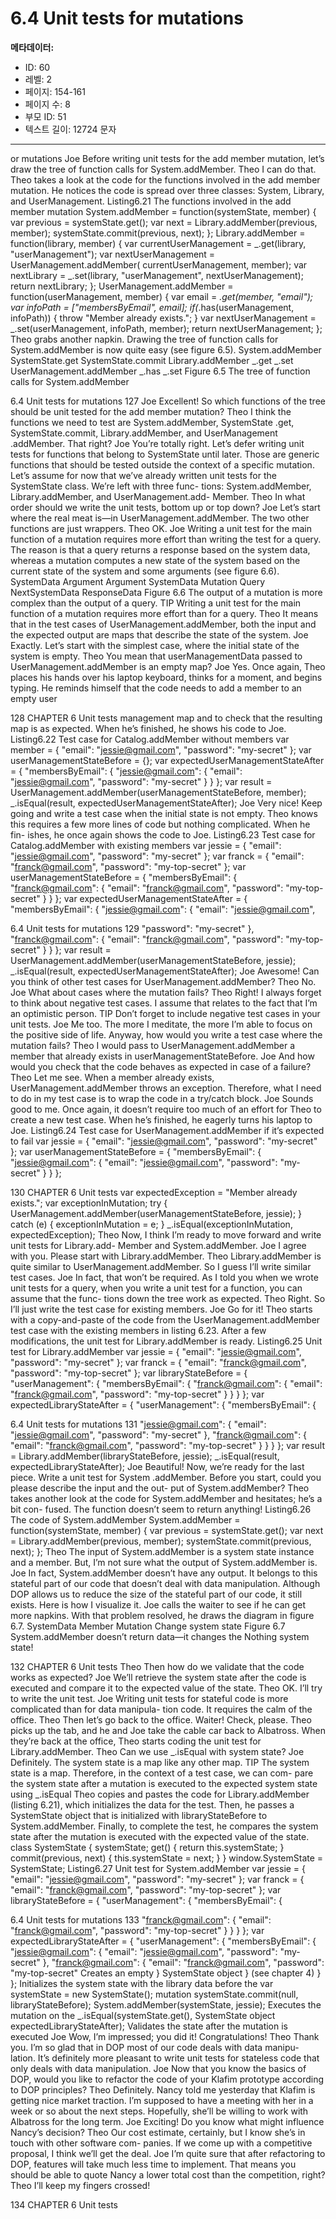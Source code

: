 # 6.4 Unit tests for mutations

**메타데이터:**
- ID: 60
- 레벨: 2
- 페이지: 154-161
- 페이지 수: 8
- 부모 ID: 51
- 텍스트 길이: 12724 문자

---

or mutations
Joe Before writing unit tests for the add member mutation, let’s draw the tree of
function calls for System.addMember.
Theo I can do that.
Theo takes a look at the code for the functions involved in the add member mutation. He
notices the code is spread over three classes: System, Library, and UserManagement.
Listing6.21 The functions involved in the add member mutation
System.addMember = function(systemState, member) {
var previous = systemState.get();
var next = Library.addMember(previous, member);
systemState.commit(previous, next);
};
Library.addMember = function(library, member) {
var currentUserManagement = _.get(library, "userManagement");
var nextUserManagement = UserManagement.addMember(
currentUserManagement, member);
var nextLibrary = _.set(library, "userManagement", nextUserManagement);
return nextLibrary;
};
UserManagement.addMember = function(userManagement, member) {
var email = _.get(member, "email");
var infoPath = ["membersByEmail", email];
if(_.has(userManagement, infoPath)) {
throw "Member already exists.";
}
var nextUserManagement = _.set(userManagement,
infoPath,
member);
return nextUserManagement;
};
Theo grabs another napkin. Drawing the tree of function calls for System.addMember is
now quite easy (see figure 6.5).
System.addMember
SystemState.get SystemState.commit Library.addMember
_.get _.set UserManagement.addMember
_.has _.set
Figure 6.5 The tree of function calls for System.addMember

6.4 Unit tests for mutations 127
Joe Excellent! So which functions of the tree should be unit tested for the add
member mutation?
Theo I think the functions we need to test are System.addMember, SystemState
.get, SystemState.commit, Library.addMember, and UserManagement
.addMember. That right?
Joe You’re totally right. Let’s defer writing unit tests for functions that belong to
SystemState until later. Those are generic functions that should be tested
outside the context of a specific mutation. Let’s assume for now that we’ve
already written unit tests for the SystemState class. We’re left with three func-
tions: System.addMember, Library.addMember, and UserManagement.add-
Member.
Theo In what order should we write the unit tests, bottom up or top down?
Joe Let’s start where the real meat is—in UserManagement.addMember. The two
other functions are just wrappers.
Theo OK.
Joe Writing a unit test for the main function of a mutation requires more effort
than writing the test for a query. The reason is that a query returns a response
based on the system data, whereas a mutation computes a new state of the system
based on the current state of the system and some arguments (see figure 6.6).
SystemData Argument Argument SystemData
Mutation Query
NextSystemData ResponseData
Figure 6.6 The output of a mutation is more complex than
the output of a query.
TIP Writing a unit test for the main function of a mutation requires more effort than
for a query.
Theo It means that in the test cases of UserManagement.addMember, both the input
and the expected output are maps that describe the state of the system.
Joe Exactly. Let’s start with the simplest case, where the initial state of the system
is empty.
Theo You mean that userManagementData passed to UserManagement.addMember
is an empty map?
Joe Yes.
Once again, Theo places his hands over his laptop keyboard, thinks for a moment, and
begins typing. He reminds himself that the code needs to add a member to an empty user

128 CHAPTER 6 Unit tests
management map and to check that the resulting map is as expected. When he’s finished,
he shows his code to Joe.
Listing6.22 Test case for Catalog.addMember without members
var member = {
"email": "jessie@gmail.com",
"password": "my-secret"
};
var userManagementStateBefore = {};
var expectedUserManagementStateAfter = {
"membersByEmail": {
"jessie@gmail.com": {
"email": "jessie@gmail.com",
"password": "my-secret"
}
}
};
var result = UserManagement.addMember(userManagementStateBefore, member);
_.isEqual(result, expectedUserManagementStateAfter);
Joe Very nice! Keep going and write a test case when the initial state is not empty.
Theo knows this requires a few more lines of code but nothing complicated. When he fin-
ishes, he once again shows the code to Joe.
Listing6.23 Test case for Catalog.addMember with existing members
var jessie = {
"email": "jessie@gmail.com",
"password": "my-secret"
};
var franck = {
"email": "franck@gmail.com",
"password": "my-top-secret"
};
var userManagementStateBefore = {
"membersByEmail": {
"franck@gmail.com": {
"email": "franck@gmail.com",
"password": "my-top-secret"
}
}
};
var expectedUserManagementStateAfter = {
"membersByEmail": {
"jessie@gmail.com": {
"email": "jessie@gmail.com",

6.4 Unit tests for mutations 129
"password": "my-secret"
},
"franck@gmail.com": {
"email": "franck@gmail.com",
"password": "my-top-secret"
}
}
};
var result = UserManagement.addMember(userManagementStateBefore, jessie);
_.isEqual(result, expectedUserManagementStateAfter);
Joe Awesome! Can you think of other test cases for UserManagement.addMember?
Theo No.
Joe What about cases where the mutation fails?
Theo Right! I always forget to think about negative test cases. I assume that relates to
the fact that I’m an optimistic person.
TIP Don’t forget to include negative test cases in your unit tests.
Joe Me too. The more I meditate, the more I’m able to focus on the positive side of
life. Anyway, how would you write a test case where the mutation fails?
Theo I would pass to UserManagement.addMember a member that already exists in
userManagementStateBefore.
Joe And how would you check that the code behaves as expected in case of a failure?
Theo Let me see. When a member already exists, UserManagement.addMember
throws an exception. Therefore, what I need to do in my test case is to wrap the
code in a try/catch block.
Joe Sounds good to me.
Once again, it doesn’t require too much of an effort for Theo to create a new test case.
When he’s finished, he eagerly turns his laptop to Joe.
Listing6.24 Test case for UserManagement.addMember if it’s expected to fail
var jessie = {
"email": "jessie@gmail.com",
"password": "my-secret"
};
var userManagementStateBefore = {
"membersByEmail": {
"jessie@gmail.com": {
"email": "jessie@gmail.com",
"password": "my-secret"
}
}
};

130 CHAPTER 6 Unit tests
var expectedException = "Member already exists.";
var exceptionInMutation;
try {
UserManagement.addMember(userManagementStateBefore, jessie);
} catch (e) {
exceptionInMutation = e;
}
_.isEqual(exceptionInMutation, expectedException);
Theo Now, I think I’m ready to move forward and write unit tests for Library.add-
Member and System.addMember.
Joe I agree with you. Please start with Library.addMember.
Theo Library.addMember is quite similar to UserManagement.addMember. So I
guess I’ll write similar test cases.
Joe In fact, that won’t be required. As I told you when we wrote unit tests for a
query, when you write a unit test for a function, you can assume that the func-
tions down the tree work as expected.
Theo Right. So I’ll just write the test case for existing members.
Joe Go for it!
Theo starts with a copy-and-paste of the code from the UserManagement.addMember test
case with the existing members in listing 6.23. After a few modifications, the unit test for
Library.addMember is ready.
Listing6.25 Unit test for Library.addMember
var jessie = {
"email": "jessie@gmail.com",
"password": "my-secret"
};
var franck = {
"email": "franck@gmail.com",
"password": "my-top-secret"
};
var libraryStateBefore = {
"userManagement": {
"membersByEmail": {
"franck@gmail.com": {
"email": "franck@gmail.com",
"password": "my-top-secret"
}
}
}
};
var expectedLibraryStateAfter = {
"userManagement": {
"membersByEmail": {

6.4 Unit tests for mutations 131
"jessie@gmail.com": {
"email": "jessie@gmail.com",
"password": "my-secret"
},
"franck@gmail.com": {
"email": "franck@gmail.com",
"password": "my-top-secret"
}
}
}
};
var result = Library.addMember(libraryStateBefore, jessie);
_.isEqual(result, expectedLibraryStateAfter);
Joe Beautiful! Now, we’re ready for the last piece. Write a unit test for System
.addMember. Before you start, could you please describe the input and the out-
put of System.addMember?
Theo takes another look at the code for System.addMember and hesitates; he’s a bit con-
fused. The function doesn’t seem to return anything!
Listing6.26 The code of System.addMember
System.addMember = function(systemState, member) {
var previous = systemState.get();
var next = Library.addMember(previous, member);
systemState.commit(previous, next);
};
Theo The input of System.addMember is a system state instance and a member. But,
I’m not sure what the output of System.addMember is.
Joe In fact, System.addMember doesn’t have any output. It belongs to this stateful
part of our code that doesn’t deal with data manipulation. Although DOP
allows us to reduce the size of the stateful part of our code, it still exists. Here is
how I visualize it.
Joe calls the waiter to see if he can get more napkins. With that problem resolved, he draws
the diagram in figure 6.7.
SystemData Member
Mutation Change system state
Figure 6.7 System.addMember
doesn’t return data—it changes the
Nothing system state!

132 CHAPTER 6 Unit tests
Theo Then how do we validate that the code works as expected?
Joe We’ll retrieve the system state after the code is executed and compare it to the
expected value of the state.
Theo OK. I’ll try to write the unit test.
Joe Writing unit tests for stateful code is more complicated than for data manipula-
tion code. It requires the calm of the office.
Theo Then let’s go back to the office. Waiter! Check, please.
Theo picks up the tab, and he and Joe take the cable car back to Albatross. When they’re
back at the office, Theo starts coding the unit test for Library.addMember.
Theo Can we use _.isEqual with system state?
Joe Definitely. The system state is a map like any other map.
TIP The system state is a map. Therefore, in the context of a test case, we can com-
pare the system state after a mutation is executed to the expected system state using
_.isEqual
Theo copies and pastes the code for Library.addMember (listing 6.21), which initializes
the data for the test. Then, he passes a SystemState object that is initialized with
libraryStateBefore to System.addMember. Finally, to complete the test, he compares
the system state after the mutation is executed with the expected value of the state.
class SystemState {
systemState;
get() {
return this.systemState;
}
commit(previous, next) {
this.systemState = next;
}
}
window.SystemState = SystemState;
Listing6.27 Unit test for System.addMember
var jessie = {
"email": "jessie@gmail.com",
"password": "my-secret"
};
var franck = {
"email": "franck@gmail.com",
"password": "my-top-secret"
};
var libraryStateBefore = {
"userManagement": {
"membersByEmail": {

6.4 Unit tests for mutations 133
"franck@gmail.com": {
"email": "franck@gmail.com",
"password": "my-top-secret"
}
}
}
};
var expectedLibraryStateAfter = {
"userManagement": {
"membersByEmail": {
"jessie@gmail.com": {
"email": "jessie@gmail.com",
"password": "my-secret"
},
"franck@gmail.com": {
"email": "franck@gmail.com",
"password": "my-top-secret"
Creates an empty
}
SystemState object
}
(see chapter 4)
}
};
Initializes the system
state with the library
data before the
var systemState = new SystemState();
mutation
systemState.commit(null, libraryStateBefore);
System.addMember(systemState, jessie);
Executes the
mutation on the
_.isEqual(systemState.get(),
SystemState object
expectedLibraryStateAfter);
Validates the state after the
mutation is executed
Joe Wow, I’m impressed; you did it! Congratulations!
Theo Thank you. I’m so glad that in DOP most of our code deals with data manipu-
lation. It’s definitely more pleasant to write unit tests for stateless code that
only deals with data manipulation.
Joe Now that you know the basics of DOP, would you like to refactor the code of
your Klafim prototype according to DOP principles?
Theo Definitely. Nancy told me yesterday that Klafim is getting nice market traction.
I’m supposed to have a meeting with her in a week or so about the next steps.
Hopefully, she’ll be willing to work with Albatross for the long term.
Joe Exciting! Do you know what might influence Nancy’s decision?
Theo Our cost estimate, certainly, but I know she’s in touch with other software com-
panies. If we come up with a competitive proposal, I think we’ll get the deal.
Joe I’m quite sure that after refactoring to DOP, features will take much less time
to implement. That means you should be able to quote Nancy a lower total cost
than the competition, right?
Theo I’ll keep my fingers crossed!

134 CHAPTER 6 Unit tests